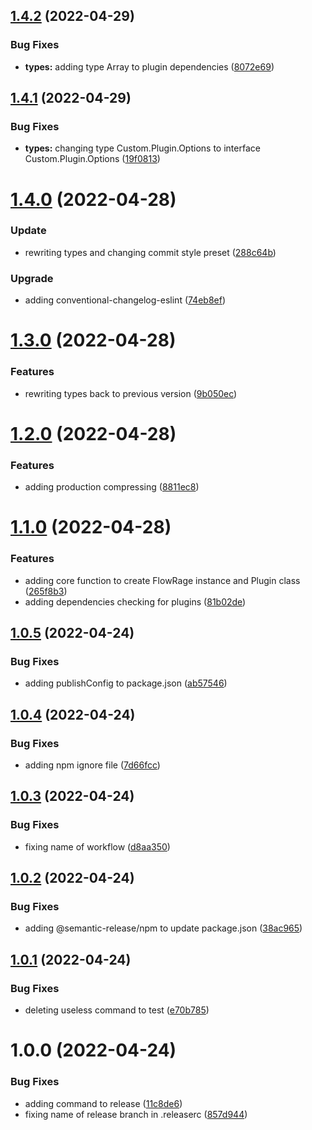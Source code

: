 ## [1.4.2](https://github.com/FlowRage/core/compare/v1.4.1...v1.4.2) (2022-04-29)


### Bug Fixes

* **types:** adding type Array<never> to plugin dependencies ([8072e69](https://github.com/FlowRage/core/commit/8072e699f6a73a60464c7b5047f06c07531d2a90))

## [1.4.1](https://github.com/FlowRage/core/compare/v1.4.0...v1.4.1) (2022-04-29)


### Bug Fixes

* **types:** changing type Custom.Plugin.Options to interface Custom.Plugin.Options ([19f0813](https://github.com/FlowRage/core/commit/19f08134879e98e115f00f4b35790905760f6fdf))

# [1.4.0](https://github.com/FlowRage/core/compare/v1.3.0...v1.4.0) (2022-04-28)


### Update

* rewriting types and changing commit style preset ([288c64b](https://github.com/FlowRage/core/commit/288c64b039a2099ed06f273c26b26d81004f9953))

### Upgrade

* adding conventional-changelog-eslint ([74eb8ef](https://github.com/FlowRage/core/commit/74eb8ef8cd3bdaacd80b25ea445ade95483187c2))

# [1.3.0](https://github.com/FlowRage/core/compare/v1.2.0...v1.3.0) (2022-04-28)


### Features

* rewriting types back to previous version ([9b050ec](https://github.com/FlowRage/core/commit/9b050eca8e03aaf0eadf126cc7ceda36d8b1287e))

# [1.2.0](https://github.com/FlowRage/core/compare/v1.1.0...v1.2.0) (2022-04-28)


### Features

* adding production compressing ([8811ec8](https://github.com/FlowRage/core/commit/8811ec869f1a4c5d4e39d4f49456ba01a6714993))

# [1.1.0](https://github.com/FlowRage/core/compare/v1.0.5...v1.1.0) (2022-04-28)


### Features

* adding core function to create FlowRage instance and Plugin class ([265f8b3](https://github.com/FlowRage/core/commit/265f8b316d41d241c5cff71c96679401b77f7f4a))
* adding dependencies checking for plugins ([81b02de](https://github.com/FlowRage/core/commit/81b02ded7cf2f609fd5c4e66535e66a8ed39b991))

## [1.0.5](https://github.com/FlowRage/core/compare/v1.0.4...v1.0.5) (2022-04-24)


### Bug Fixes

* adding publishConfig to package.json ([ab57546](https://github.com/FlowRage/core/commit/ab575468f26083ca126c3d10cffb682dbbe8a8d4))

## [1.0.4](https://github.com/FlowRage/core/compare/v1.0.3...v1.0.4) (2022-04-24)


### Bug Fixes

* adding npm ignore file ([7d66fcc](https://github.com/FlowRage/core/commit/7d66fccaa9fb89fd27f6f6213b2d7e0e4d07c516))

## [1.0.3](https://github.com/FlowRage/core/compare/v1.0.2...v1.0.3) (2022-04-24)


### Bug Fixes

* fixing name of workflow ([d8aa350](https://github.com/FlowRage/core/commit/d8aa350fe0ceb12ecc4b4f577576fb07713be508))

## [1.0.2](https://github.com/FlowRage/core/compare/v1.0.1...v1.0.2) (2022-04-24)


### Bug Fixes

* adding @semantic-release/npm to update package.json ([38ac965](https://github.com/FlowRage/core/commit/38ac9654b05bd2b25fe88d007ef6c7659437dc2a))

## [1.0.1](https://github.com/FlowRage/core/compare/v1.0.0...v1.0.1) (2022-04-24)


### Bug Fixes

* deleting useless command to test ([e70b785](https://github.com/FlowRage/core/commit/e70b7852fcca0616bc5348e22913dc57618256f0))

# 1.0.0 (2022-04-24)


### Bug Fixes

* adding command to release ([11c8de6](https://github.com/FlowRage/core/commit/11c8de6c6617736c92d14e30442c9a160fd5f501))
* fixing name of release branch in .releaserc ([857d944](https://github.com/FlowRage/core/commit/857d944864b1ca8346d4daef7d9f9c724bed83e2))
